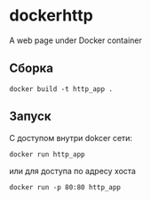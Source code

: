 # dockerhttp
A web page under Docker container
## Сборка
```
docker build -t http_app .
```
## Запуск
С доступом внутри dokcer сети:
```
docker run http_app
```
или для доступа по адресу хоста
```
docker run -p 80:80 http_app
```
